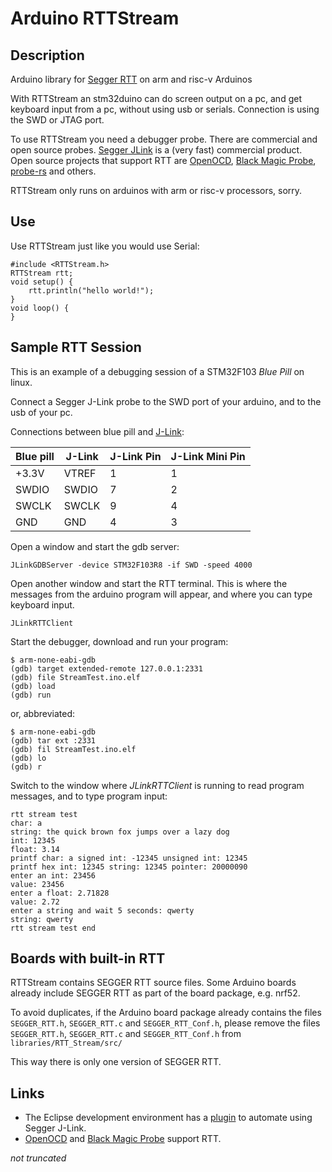 # Arduino RTTStream

## Description
Arduino library for [Segger RTT](https://www.segger.com/products/debug-probes/j-link/technology/about-real-time-transfer/) on arm and risc-v Arduinos

With RTTStream an stm32duino can do screen output on a pc, and get keyboard input from a pc, without using usb or serials. Connection is using the SWD or JTAG port.

To use RTTStream you need a debugger probe. There are commercial and open source probes. [Segger JLink](https://www.segger.com/products/debug-probes/j-link/) is a (very fast) commercial product.  Open source projects that support RTT are  [OpenOCD](https://openocd.org/doc/html/General-Commands.html#Real-Time-Transfer-_0028RTT_0029),   [Black Magic Probe](https://github.com/blackmagic-debug/blackmagic/blob/master/UsingRTT.md), [probe-rs](https://probe.rs/docs/tools/cargo-embed/#rtt) and others.

RTTStream only runs on arduinos with arm or risc-v processors, sorry.

## Use

Use RTTStream just like you would use Serial:

```
#include <RTTStream.h>
RTTStream rtt;
void setup() {
	rtt.println("hello world!");
}
void loop() {
}
```

## Sample RTT Session

This is an example of a debugging session of a STM32F103 *Blue Pill*  on linux.

Connect a Segger J-Link probe to the SWD port of your arduino, and to the usb of your pc.

Connections between blue pill and [J-Link](https://www.segger.com/products/debug-probes/j-link/technology/interface-description/#swd-and-swo-also-called-swv-compatibility):

| Blue pill | J-Link | J-Link Pin | J-Link Mini Pin |
| --------- | ------ | ---------- | --------------- |
| +3.3V     | VTREF  | 1          | 1               |
| SWDIO     | SWDIO  | 7          | 2               |
| SWCLK     | SWCLK  | 9          | 4               |
| GND       | GND    | 4          | 3               |

Open a window and start the gdb server:
```
JLinkGDBServer -device STM32F103R8 -if SWD -speed 4000
```
Open another window and start the RTT terminal. This is where the messages from the arduino program will appear, and where you can type keyboard input.
```
JLinkRTTClient
```
Start the debugger, download and run your program:
```
$ arm-none-eabi-gdb
(gdb) target extended-remote 127.0.0.1:2331
(gdb) file StreamTest.ino.elf
(gdb) load
(gdb) run
```
or, abbreviated:
```
$ arm-none-eabi-gdb
(gdb) tar ext :2331
(gdb) fil StreamTest.ino.elf
(gdb) lo
(gdb) r
```
Switch to the window where *JLinkRTTClient* is running to read program messages, and to type program input:

```
rtt stream test
char: a
string: the quick brown fox jumps over a lazy dog
int: 12345
float: 3.14
printf char: a signed int: -12345 unsigned int: 12345
printf hex int: 12345 string: 12345 pointer: 20000090
enter an int: 23456
value: 23456
enter a float: 2.71828
value: 2.72
enter a string and wait 5 seconds: qwerty
string: qwerty
rtt stream test end
```

## Boards with built-in RTT

RTTStream contains SEGGER RTT source files. Some Arduino boards already include SEGGER RTT as part of the board package, e.g. nrf52.

To avoid duplicates, if the Arduino board package already contains the files `SEGGER_RTT.h`, `SEGGER_RTT.c` and `SEGGER_RTT_Conf.h`, please remove the files  `SEGGER_RTT.h`, `SEGGER_RTT.c` and `SEGGER_RTT_Conf.h` from `libraries/RTT_Stream/src/`

This way there is only one version of SEGGER RTT.

## Links
- The Eclipse development environment has a [plugin](https://eclipse-embed-cdt.github.io/debug/jlink/) to automate using Segger J-Link.
- [OpenOCD](https://openocd.org/doc/html/General-Commands.html#Real-Time-Transfer-_0028RTT_0029) and  [Black Magic Probe](https://github.com/blackmagic-debug/blackmagic/blob/master/UsingRTT.md) support RTT.

*not truncated*
